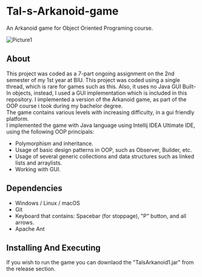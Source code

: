 # Tal-s-Arkanoid-game
An Arkanoid game for Object Oriented Programing course.

![Picture1](https://user-images.githubusercontent.com/103560553/189338805-3e25dfd9-a77e-4b0f-b8b0-fddaca9c5eda.png)


## About
This project was coded as a 7-part ongoing assignment on the 2nd semester of my 1st year at BIU. This project was coded using a single thread, which is rare for games such as this. Also, it uses no Java GUI Built-In objects, instead, I used a GUI implementation which is included in this repository.
I implemented a version of the Arkanoid game, as part of the OOP course i took during my bachelor degree.</br>
The game contains various levels with increasing difficulty, in a gui friendly platform.</br>
I implemented the game with Java language using Intellij IDEA Ultimate IDE, using the following OOP principals:
* Polymorphism and inheritance.
* Usage of basic design patterns in OOP, such as Observer, Builder, etc.
* Usage of several generic collections and data structures such as linked lists and arraylists.
* Working with GUI.

## Dependencies
* Windows / Linux / macOS
* Git
* Keyboard that contains: Spacebar (for stoppage), "P" button, and all arrows.
* Apache Ant

## Installing And Executing
If you wish to run the game you can downlaod the "TalsArkanoid1.jar" from the release section.
